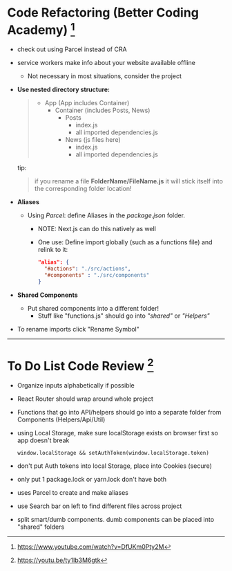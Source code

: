 # Code Refactoring (Better Coding Academy) [^1]

[^1]: https://www.youtube.com/watch?v=DfUKm0Pty2M


- check out using Parcel instead of CRA
- service workers make info about your website available offline
  - Not necessary in most situations, consider the project
- **Use nested directory structure:**

  > - App  (App includes Container)
  >   - Container (includes Posts, News)
  >     - Posts 
  >       - index.js
  >       - all imported dependencies.js
  >     - News (js files here)
  >       - index.js
  >       - all imported dependencies.js

  tip:

  > if you rename a file **FolderName/FileName.js** it will stick itself into the corresponding folder location!

- **Aliases**
  - Using *Parcel*: define Aliases in the  *package.json* folder. 
    - NOTE: Next.js can do this natively as well
    - One use: Define import globally (such as a functions file) and relink to it:
  
      ```js:package.json
      "alias": {
        "#actions": "./src/actions",
        "#components" : "./src/components"
      }
      ```

- **Shared Components**
  - Put shared components into a different folder!
    - Stuff like "functions.js" should go into *"shared"* or *"Helpers"*
- To rename imports click "Rename Symbol"

--------

# To Do List Code Review [^2]
[^2]: https://youtu.be/ty1Ib3M6gtk

- Organize inputs alphabetically if possible
- React Router should wrap around whole project
- Functions that go into API/helpers should go into a separate folder from Components (Helpers/Api/Util)
- using Local Storage, make sure localStorage exists on browser first so app doesn't break

    ```js:
    window.localStorage && setAuthToken(window.localStorage.token)
    ```

- don't put Auth tokens into local Storage, place into Cookies (secure)
- only put 1 package.lock or yarn.lock don't have both

- uses Parcel to create and make aliases
- use Search bar on left to find different files across project
- split smart/dumb components. dumb components can be placed into "shared" folders

